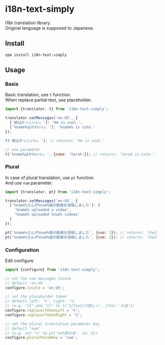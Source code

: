 # i18n-text-simply

I18n translation library.  
Original language is supposed to Japanese.

## Install

```
npm install i18n-text-simply
```

## Usage

### Basis

Basic translation, use `t` function.  
When replace partial text, use placeholder.  

```javascript
import {translator, t} from 'i18n-text-simply';

translator.setMessages('en-US', {
  ['彼はかっこいい。']: 'He is cool.',
  ['%name%はかわいい。']: '%name% is cute.'
});

t('彼はかっこいい。'); // returns: 'He is cool.'

// use parameter
t('%name%はかわいい。', {name: 'Sarah'}); // returns: 'Sarah is cute.'
```

### Plural

In case of plural translation, use `pt` function.  
And use `num` parameter.

```javascript
import {translator, pt} from 'i18n-text-simply';

translator.setMessages('en-US', {
  ['%name%さんが%num%個の動画を投稿しました']: [
    '%name% uploaded a video',
    '%name% uploaded %num% videos'
  ]
});

pt('%name%さんが%num%個の動画を投稿しました', {num: 1}); // returns: 'Paul uploaded a video'
pt('%name%さんが%num%個の動画を投稿しました', {num: 2}); // returns: 'Paul uploaded 2 videos'
```

### Configuration

Edit configure

```javascript
import {configure} from 'i18n-text-simply';

// set the use messages locale
// default 'en-US'
configure.locale = 'en-US';

// set the placeholder token
// default left: '%', right: '%'
// (e.g. "{{" and "}}" to t('{{foo}}が欲しい', {foo: 'お金'})
configure.replacerTokenLeft = '%';
configure.replacerTokenRight = '%';

// set the plural translation parameter key
// default "num"
// (e.g. set "n" to pt('%n%冊の本', {n: 1}) 
configure.pluralParamKey = 'num';
```
